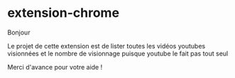# extension-chrome
 
Bonjour

Le projet de cette extension est de lister toutes les vidéos youtubes visionnées et le nombre de visionnage puisque youtube le fait pas tout seul

Merci d'avance pour votre aide !
